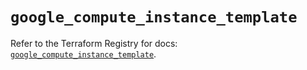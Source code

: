 # `google_compute_instance_template`

Refer to the Terraform Registry for docs: [`google_compute_instance_template`](https://registry.terraform.io/providers/hashicorp/google/6.33.0/docs/resources/compute_instance_template).
